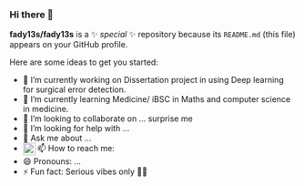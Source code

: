 ### Hi there 👋


**fady13s/fady13s** is a ✨ _special_ ✨ repository because its `README.md` (this file) appears on your GitHub profile.

Here are some ideas to get you started:

- 🔭 I’m currently working on Dissertation project in using Deep learning for surgical error detection.
- 🌱 I’m currently learning Medicine/ iBSC in Maths and computer science in medicine.
- 👯 I’m looking to collaborate on ... surprise me
- 🤔 I’m looking for help with ...
- 💬 Ask me about ...
- 📫 How to reach me: [<img align="left" alt="fady | instagram" width="22px" src="https://img.icons8.com/color/48/000000/microsoft-outlook-2019--v2.png" />][instagram]
- 😄 Pronouns: ...
- ⚡ Fun fact: Serious vibes only :eyes::eyes:






[instagram]: https://www.instagram.com/fady13_s/
[facebook]: https://www.facebook.com/therealslimfady/
[email]: fady.salama.18@ucl.ac.uk
